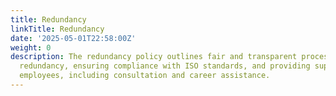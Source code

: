 ```yaml
---
title: Redundancy
linkTitle: Redundancy
date: '2025-05-01T22:58:00Z'
weight: 0
description: The redundancy policy outlines fair and transparent processes for managing
  redundancy, ensuring compliance with ISO standards, and providing support for affected
  employees, including consultation and career assistance.
---
```



<!-- Unsupported block type: unsupported -->